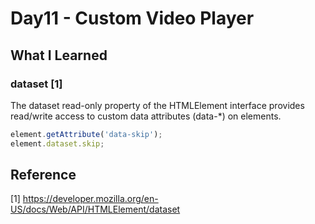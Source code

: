 # Day11 - Custom Video Player


## What I Learned
### dataset [1]
The dataset read-only property of the HTMLElement interface provides read/write access to custom data attributes (data-*) on elements.

```js
element.getAttribute('data-skip');
element.dataset.skip;
```





## Reference
[1] https://developer.mozilla.org/en-US/docs/Web/API/HTMLElement/dataset